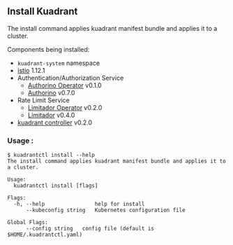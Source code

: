 ## Install Kuadrant

The install command applies kuadrant manifest bundle and applies it to a cluster.

Components being installed:

* `kuadrant-system` namespace
* [istio](https://istio.io/) 1.12.1
* Authentication/Authorization Service
  * [Authorino Operator](https://github.com/kuadrant/authorino-operator) v0.1.0
  * [Authorino](https://github.com/Kuadrant/authorino) v0.7.0
* Rate Limit Service
  * [Limitador Operator](https://github.com/kuadrant/limitador-operator) v0.2.0
  * [Limitador](https://github.com/kuadrant/limitador) v0.4.0
* [kuadrant controller](https://github.com/Kuadrant/kuadrant-controller) v0.2.0

### Usage :

```shell
$ kuadrantctl install --help
The install command applies kuadrant manifest bundle and applies it to a cluster.

Usage:
  kuadrantctl install [flags]

Flags:
  -h, --help                help for install
      --kubeconfig string   Kubernetes configuration file

Global Flags:
      --config string   config file (default is $HOME/.kuadrantctl.yaml)
```
